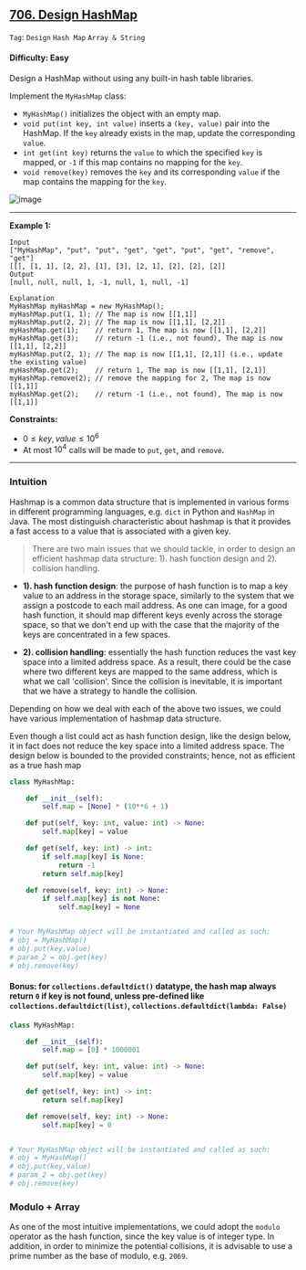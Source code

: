 ## [706. Design HashMap](https://leetcode.com/problems/design-hashmap)

```Tag```: ```Design``` ```Hash Map``` ```Array & String```

#### Difficulty: Easy

Design a HashMap without using any built-in hash table libraries.

Implement the ```MyHashMap``` class:

- ```MyHashMap()``` initializes the object with an empty map.
- ```void put(int key, int value)``` inserts a ```(key, value)``` pair into the HashMap. If the ```key``` already exists in the map, update the corresponding ```value```.
- ```int get(int key)``` returns the ```value``` to which the specified ```key``` is mapped, or ```-1``` if this map contains no mapping for the ```key```.
- ```void remove(key)``` removes the ```key``` and its corresponding ```value``` if the map contains the mapping for the ```key```.

![image](https://github.com/quananhle/Python/assets/35042430/db3e5619-a684-42ca-bd3f-d95c9b860018)

---

__Example 1:__
```
Input
["MyHashMap", "put", "put", "get", "get", "put", "get", "remove", "get"]
[[], [1, 1], [2, 2], [1], [3], [2, 1], [2], [2], [2]]
Output
[null, null, null, 1, -1, null, 1, null, -1]

Explanation
MyHashMap myHashMap = new MyHashMap();
myHashMap.put(1, 1); // The map is now [[1,1]]
myHashMap.put(2, 2); // The map is now [[1,1], [2,2]]
myHashMap.get(1);    // return 1, The map is now [[1,1], [2,2]]
myHashMap.get(3);    // return -1 (i.e., not found), The map is now [[1,1], [2,2]]
myHashMap.put(2, 1); // The map is now [[1,1], [2,1]] (i.e., update the existing value)
myHashMap.get(2);    // return 1, The map is now [[1,1], [2,1]]
myHashMap.remove(2); // remove the mapping for 2, The map is now [[1,1]]
myHashMap.get(2);    // return -1 (i.e., not found), The map is now [[1,1]]
```

__Constraints:__

- $0 \le key, value \le 10^6$
- At most $10^4$ calls will be made to ```put```, ```get```, and ```remove```.

---

### Intuition

Hashmap is a common data structure that is implemented in various forms in different programming languages, e.g. ```dict``` in Python and ```HashMap``` in Java. The most distinguish characteristic about hashmap is that it provides a fast access to a value that is associated with a given key.

> There are two main issues that we should tackle, in order to design an efficient hashmap data structure: 1). hash function design and 2). collision handling.

- __1). hash function design__: the purpose of hash function is to map a key value to an address in the storage space, similarly to the system that we assign a postcode to each mail address.
As one can image, for a good hash function, it should map different keys evenly across the storage space, so that we don't end up with the case that the majority of the keys are concentrated in a few spaces.

- __2). collision handling__: essentially the hash function reduces the vast key space into a limited address space. As a result, there could be the case where two different keys are mapped to the same address, which is what we call 'collision'.
Since the collision is inevitable, it is important that we have a strategy to handle the collision.

Depending on how we deal with each of the above two issues, we could have various implementation of hashmap data structure.

Even though a list could act as hash function design, like the design below, it in fact does not reduce the key space into a limited address space. The design below is bounded to the provided constraints; hence, not as efficient as a true hash map

```Python
class MyHashMap:

    def __init__(self):
        self.map = [None] * (10**6 + 1)

    def put(self, key: int, value: int) -> None:
        self.map[key] = value

    def get(self, key: int) -> int:
        if self.map[key] is None:
            return -1
        return self.map[key]

    def remove(self, key: int) -> None:
        if self.map[key] is not None:
            self.map[key] = None


# Your MyHashMap object will be instantiated and called as such:
# obj = MyHashMap()
# obj.put(key,value)
# param_2 = obj.get(key)
# obj.remove(key)
```

#### Bonus: for ```collections.defaultdict()``` datatype, the hash map always return ```0``` if key is not found, unless pre-defined like ```collections.defaultdict(list)```, ```collections.defaultdict(lambda: False)```

```Python
class MyHashMap:

    def __init__(self):
        self.map = [0] * 1000001

    def put(self, key: int, value: int) -> None:
        self.map[key] = value

    def get(self, key: int) -> int:
        return self.map[key]

    def remove(self, key: int) -> None:
        self.map[key] = 0


# Your MyHashMap object will be instantiated and called as such:
# obj = MyHashMap()
# obj.put(key,value)
# param_2 = obj.get(key)
# obj.remove(key)
```



### Modulo + Array

As one of the most intuitive implementations, we could adopt the ```modulo``` operator as the hash function, since the key value is of integer type. In addition, in order to minimize the potential collisions, it is advisable to use a prime number as the base of modulo, e.g. ```2069```.

```Python

```
